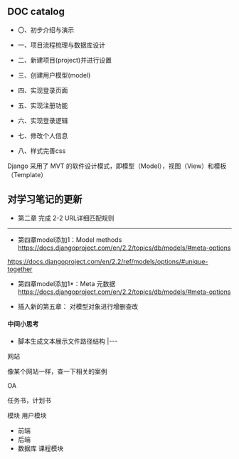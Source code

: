 ## DOC catalog

- 〇、初步介绍与演示
- 一、项目流程梳理与数据库设计
- 二、新建项目(project)并进行设置
- 三、创建用户模型(model)
- 四、实现登录页面
- 五、实现注册功能
- 六、实现登录逻辑
- 七、修改个人信息

- 八、样式完善css








Django 采用了 MVT 的软件设计模式，即模型（Model），视图（View）和模板（Template）


## 对学习笔记的更新
- 第二章 完成 2-2 URL详细匹配规则

---------------------


- 第四章model添加1：Model methods
https://docs.djangoproject.com/en/2.2/topics/db/models/#meta-options

https://docs.djangoproject.com/en/2.2/ref/models/options/#unique-together

- 第四章model添加1*：Meta 元数据
https://docs.djangoproject.com/en/2.2/topics/db/models/#meta-options

- 插入新的第五章： 对模型对象进行增删查改





#### 中间小思考
- 脚本生成文本展示文件路径结构
|---




网站

像某个网站一样，查一下相关的案例

OA

任务书，计划书

模块
用户模块
- 前端
- 后端
- 数据库
课程模块
